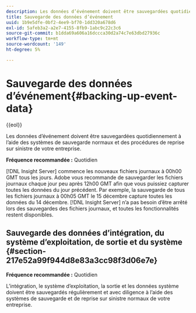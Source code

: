 ```yaml
---
description: Les données d’événement doivent être sauvegardées quotidiennement à l’aide des systèmes de sauvegarde normaux et des procédures de reprise sur sinistre de votre entreprise.
title: Sauvegarde des données d’événement
uuid: 1b9e5dfe-0bf2-4ee9-bf70-1dd320a678d6
exl-id: 5afeb3a2-a2e7-4155-8fb9-1abc9c22c3c6
source-git-commit: b1dda69a606a16dccca30d2a74c7e63dbd27936c
workflow-type: tm+mt
source-wordcount: '149'
ht-degree: 5%

---
```


# Sauvegarde des données d’événement{#backing-up-event-data}

{{eol}}

Les données d’événement doivent être sauvegardées quotidiennement à l’aide des systèmes de sauvegarde normaux et des procédures de reprise sur sinistre de votre entreprise.

**Fréquence recommandée :** Quotidien

[!DNL Insight Server] commence les nouveaux fichiers journaux à 00h00 GMT tous les jours. Adobe vous recommande de sauvegarder les fichiers journaux chaque jour peu après 12h00 GMT afin que vous puissiez capturer toutes les données du jour précédent. Par exemple, la sauvegarde de tous les fichiers journaux à 00h05 GMT le 15 décembre capture toutes les données du 14 décembre. [!DNL Insight Server] n’a pas besoin d’être arrêté lors des sauvegardes des fichiers journaux, et toutes les fonctionnalités restent disponibles.

## Sauvegarde des données d’intégration, du système d’exploitation, de sortie et du système {#section-217e52a99f944d8e83a3cc98f3d06e7e}

**Fréquence recommandée :** Quotidien

L’intégration, le système d’exploitation, la sortie et les données système doivent être sauvegardés régulièrement et avec diligence à l’aide des systèmes de sauvegarde et de reprise sur sinistre normaux de votre entreprise.
